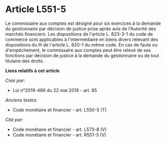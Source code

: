 # Article L551-5

Le commissaire aux comptes est désigné pour six exercices à la demande du gestionnaire par décision de justice prise après
avis de l'Autorité des marchés financiers. Les dispositions de l'article L. 823-3-1 du code de commerce sont applicables à
l'intermédiaire en biens divers relevant des dispositions du III de l'article L. 820-1 du même code. En cas de faute ou
d'empêchement, le commissaire aux comptes peut être relevé de ses fonctions par décision de justice à la demande du
gestionnaire ou de tout titulaire des droits.

**Liens relatifs à cet article**

_Créé par_:

  - Loi n°2019-486 du 22 mai 2019 - art. 85

_Anciens textes_:

  - Code monétaire et financier - art. L550-5 (T)

_Cité par_:

  - Code monétaire et financier - art. L573-8 (V)
  - Code monétaire et financier - art. R551-3 (V)
